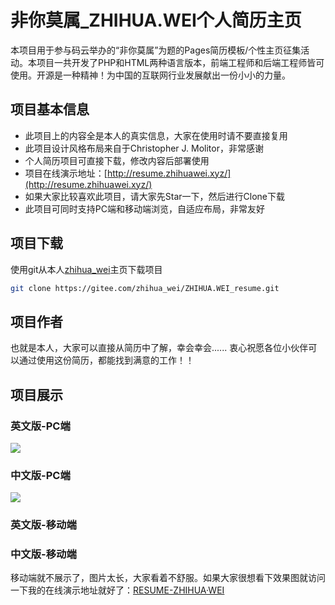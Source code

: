 # 非你莫属_ZHIHUA.WEI个人简历主页

本项目用于参与码云举办的“非你莫属”为题的Pages简历模板/个性主页征集活动。本项目一共开发了PHP和HTML两种语言版本，前端工程师和后端工程师皆可使用。开源是一种精神！为中国的互联网行业发展献出一份小小的力量。

## 项目基本信息

- 此项目上的内容全是本人的真实信息，大家在使用时请不要直接复用
- 此项目设计风格布局来自于Christopher J. Molitor，非常感谢
- 个人简历项目可直接下载，修改内容后部署使用
- 项目在线演示地址：[http://resume.zhihuawei.xyz/](http://resume.zhihuawei.xyz/)
- 如果大家比较喜欢此项目，请大家先Star一下，然后进行Clone下载
- 此项目可同时支持PC端和移动端浏览，自适应布局，非常友好

## 项目下载

使用git从本人[zhihua_wei](https://gitee.com/zhihua_wei)主页下载项目

```bash
git clone https://gitee.com/zhihua_wei/ZHIHUA.WEI_resume.git
```

## 项目作者

也就是本人，大家可以直接从简历中了解，幸会幸会......
衷心祝愿各位小伙伴可以通过使用这份简历，都能找到满意的工作！！

## 项目展示

### 英文版-PC端

![](assets/PC_RESUME-ZHIHUA·WEI_en.png)

### 中文版-PC端

![](assets/PC_RESUME-ZHIHUA·WEI_ch.png)

### 英文版-移动端
### 中文版-移动端
移动端就不展示了，图片太长，大家看着不舒服。如果大家很想看下效果图就访问一下我的在线演示地址就好了：[RESUME-ZHIHUA·WEI](http://resume.zhihuawei.xyz/)

